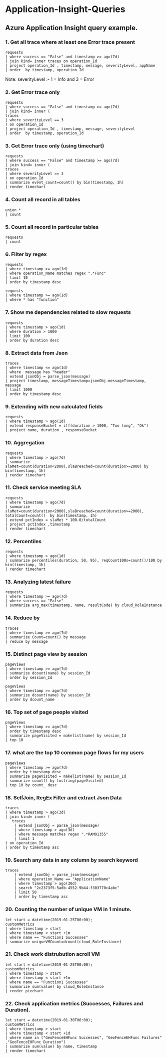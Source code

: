 # Application-Insight-Queries
## Azure Application Insight query example.

### 1. Get all trace where at least one Error trace present
```
requests
| where success == "False" and timestamp >= ago(7d) 
| join kind= inner traces on operation_Id  
| project operation_Id , timestamp, message, severityLevel, appName 
| order  by timestamp, operation_Id
```
Note: severityLevel :- 1 = Info and 3 = Error

### 2. Get Error trace only
```
requests
| where success == "False" and timestamp >= ago(7d) 
| join kind= inner (
traces
| where severityLevel == 3
) on operation_Id  
| project operation_Id , timestamp, message, severityLevel  
| order  by timestamp, operation_Id
```
### 3. Get Error trace only (using timechart)
```
requests
| where success == "False" and timestamp >= ago(7d)
| join kind= inner (
traces
| where severityLevel == 3
) on operation_Id  
| summarize event_count=count() by bin(timestamp, 1h) 
| render timechart
```

### 4. Count all record in all tables
```
union *
| count 
```

### 5. Count all record in particular tables
```
requests
| count
```

### 6. Filter by regex
```
requests
| where timestamp >= ago(1d) 
| where operation_Name matches regex ".*Func" 
| limit 10 
| order by timestamp desc 
```

```
requests
| where timestamp >= ago(1d) 
| where * has "function" 
```

### 7. Show me dependencies related to slow requests
```
requests
| where timestamp > ago(1d)
| where duration > 1000
| limit 100
| order by duration desc
```

### 8. Extract data from Json
```
traces
| where timestamp <= ago(1d) 
| where  message has "header"
| extend jsonObj = parse_json(message) 
| project timestamp, messageTimestamp=jsonObj.messageTimestamp, message
| limit 1000
| order by timestamp desc 
```

### 9. Extending with new calculated fields
```
requests
| where timestamp > ago(1d)
| extend responseBucket = iff(duration > 1000, "Too long", "Ok") 
| project name, duration , responseBucket 
```

### 10. Aggregation
```
requests
| where timestamp > ago(7d)
| summarize slaMet=count(duration<2000),slaBreached=count(duration>=2000) by bin(timestamp, 1h)  
| render timechart 
```

### 11. Check service meeting SLA
```
requests
| where timestamp > ago(7d)
| summarize slaMet=count(duration<2000),slaBreached=count(duration>=2000), totalCount=count()  by bin(timestamp, 1h) 
| extend pctIndex = slaMet * 100.0/totalCount 
| project pctIndex ,timestamp
| render timechart  
```

### 12. Percentiles
```
requests
| where timestamp > ago(1d)
| summarize percentiles(duration, 50, 95), reqCount100s=count()/100 by bin(timestamp, 1h)  
| render timechart  
```

### 13. Analyzing latest failure
```
requests
| where timestamp >= ago(7d)
| where success == "False" 
| summarize arg_max(timestamp, name, resultCode) by cloud_RoleInstance
```


### 14. Reduce by
```
traces
| where timestamp >= ago(7d)
| summarize Count=count() by message
| reduce by message 
```

### 15. Distinct page view by session
```
pageViews
| where timestamp >= ago(7d)
| summarize dcount(name) by session_Id  
| order by session_Id
```

```
pageViews
| where timestamp >= ago(7d)
| summarize dcount(name) by session_Id  
| order by dcount_name  
```

### 16. Top set of page people visited
```
pageViews
| where timestamp >= ago(7d)
| order by timestamp desc
| summarize pageVisited = makelist(name) by session_Id 
| top 10
```

### 17. what are the top 10 common page flows for my users
```
pageViews
| where timestamp >= ago(7d)
| order by timestamp desc
| summarize pageVisited = makelist(name) by session_Id 
| summarize count() by tostring(pageVisited)  
| top 10 by count_ desc
```
### 18. SelfJoin, RegEx Filter and extract Json Data
```
traces
| where timestamp > ago(3d)
| join kind= inner (
   traces
    | extend jsonObj = parse_json(message) 
    | where timestamp > ago(3d)
    | where message matches regex ".*RAM01355"
    | limit 1
) on operation_Id 
| order by timestamp asc 
```

### 19. Search any data in any column by search keyword
```
traces
    | extend jsonObj = parse_json(message) 
    | where operation_Name == "ApplicationName" 
    | where timestamp > ago(30d)
    | search "2c2373f5-5adb-4552-9b44-f303770c4abc"  
    | limit 50
    | order by timestamp asc 
```

### 20. Counting the number of unique VM in 1 minute.
```
let start = datetime(2019-01-25T00:00);
customMetrics
| where timestamp > start
| where timestamp < start +1m
| where name == "Function1 Successes" 
| summarize uniqueVMCount=dcount(cloud_RoleInstance)
```

### 21. Check work distrubution acroll VM
```
let start = datetime(2019-01-25T00:00);
customMetrics
| where timestamp > start
| where timestamp < start +1m
| where name == "Function1 Successes" 
| summarize sum(value) by cloud_RoleInstance
| render piechart 
```

### 22. Check application metrics (Successes, Failures and Duration).
```
let start = datetime(2019-01-30T00:00);
customMetrics
| where timestamp > start
| where timestamp < start +1d
| where name in ("GeoFenceEHFunc Successes", "GeoFenceEHFunc Failures" ,"GeoFenceEHFunc Duration")
| summarize sum(value) by name, timestamp
| render timechart     
```
